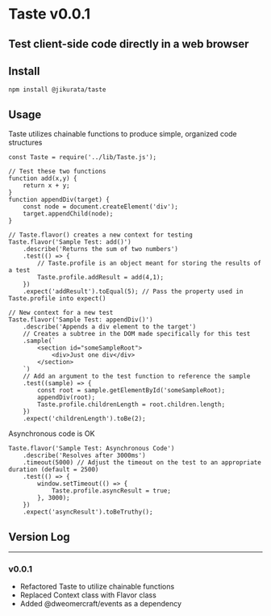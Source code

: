 # Taste v0.0.1
Test client-side code directly in a web browser
---
## Install
```
npm install @jikurata/taste
```
## Usage
Taste utilizes chainable functions to produce simple, organized code structures
```
const Taste = require('../lib/Taste.js');

// Test these two functions
function add(x,y) {
    return x + y;
}
function appendDiv(target) {
    const node = document.createElement('div');
    target.appendChild(node);
}

// Taste.flavor() creates a new context for testing
Taste.flavor('Sample Test: add()')
    .describe('Returns the sum of two numbers')
    .test(() => {
        // Taste.profile is an object meant for storing the results of a test
        Taste.profile.addResult = add(4,1);
    })
    .expect('addResult').toEqual(5); // Pass the property used in Taste.profile into expect()

// New context for a new test
Taste.flavor('Sample Test: appendDiv()')
    .describe('Appends a div element to the target')
    // Creates a subtree in the DOM made specifically for this test
    .sample(`
        <section id="someSampleRoot">
            <div>Just one div</div>
        </section>
    `) 
    // Add an argument to the test function to reference the sample
    .test((sample) => {
        const root = sample.getElementById('someSampleRoot);
        appendDiv(root);
        Taste.profile.childrenLength = root.children.length;
    })
    .expect('childrenLength').toBe(2);
```
Asynchronous code is OK
```
Taste.flavor('Sample Test: Asynchronous Code')
    .describe('Resolves after 3000ms')
    .timeout(5000) // Adjust the timeout on the test to an appropriate duration (default = 2500)
    .test(() => {
        window.setTimeout(() => {
            Taste.profile.asyncResult = true;
        }, 3000);
    })
    .expect('asyncResult').toBeTruthy();

```
## Version Log
---
### v0.0.1
- Refactored Taste to utilize chainable functions
- Replaced Context class with Flavor class
- Added @dweomercraft/events as a dependency
